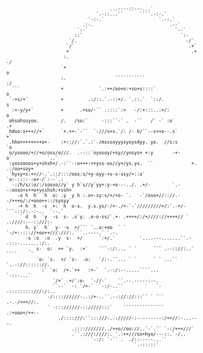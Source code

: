                                                                                                     
                                          ...----::---...`                                          
                                     `.-::...``      ````.-:-.`                                     
                                  `-:-.`                    `.-:.`                                  
                                .:-.                            .--`                                
                              `:-`                                `--`                              
                             ::`                                    `:-                             
                           `/.                                        -/`                           
                          `/`                                          .+`                          
                          +`                                            .+                          
                         :.                                              -/                         
                        `+                                                o                         
                        :.                  ```````````                   :/                        
      ```               +             `.:++/oo+o:+so+s::::`                o                        
     `-+s/+`            +         .:/::.`.-::+/. `.::.`  `::/.             s                        
      :+-y/y+`          +      .+so/-`` .::::`:+   -/:+:::..:+/:           o                        
     ohsohsoyoo.        /.   /so:`     -:::``-` .  -``   /` -` :o`        .+                        
     hdoo:s+++//+`      `+.++-`-``  `:///s+s.`/: /- h/``--s++o--.s`       +`                        
     .hho++++++++o+-    :+:://:`.`.:`-/msssoyyysyoysdyy. yo.  //s:s      `o                         
     o/ysooo/+//+o/oss/o///.  .--::`oyosoy/+sy//yosys+ +:y       -+-     o`             `..`        
     :yosoooos+y+shsh+/.-:``-:o+++:++yss-os//y+/ys.ys.  ``              +.        .:/oo+soy+        
     `hysy+s:++//-.`.::/:::/oos:s/+y-oyy-+s-s-ssy/+::o`               `o:-::::-:o+-/`:--`.:         
      -:/h/s/:o/:/sooso//y` y h`s//y`yy+:y-+o---../. .+/-        `.--:ooso+s++o+ysshsh:+ssh+        
        -o h  h` `h  o: .y  y h :.o+-sy:s/+/+o- `.   -`/oso+//:://.--/+++o/:/+ooo++::/sysyy`        
        -+ h  h  -s  +:  h  o-s.  y.s.ys/-/+-./+-`-`/////////+/:`.-+/-```-::/:.-:-..  `--.`         
         ` d  h  `y  -s  s- .s`y. .o-o-ss/`.+- .++++/:/+////://++++// ` .:////:---::///:-           
           h. y`  h`  y- -s  +/``` `..o:+oo  ` ` `-/+:-::://+oo++///:///:.```..----.` `.-.          
           -s :o  :o  .y  s-  +/      `:+/.`         `....---.......``.--:::-.......:/:.            
            .  s-  o:  ++ `y.  :+`    ```-:/:... ` `      ``` .--:://:..`     ````     `            
               `o: `s.  +/ `s-  .o:   `/:-.``... ` `      ` ` ...``   `..-://:::::://.              
                 :` `o:  /+.`++   :+-`  `.-:/:--.....````...      `-::-...`                         
                     `/+` .+/`:o-  `-//-`    ``.--.-----:--.                                        
                     ``--`  -: `/+-`  `-:/-..``        `   `--:::::::::///:/:..                     
                   -/:::://////-..:/+-..``.--://://:::`` ` ```      .-.-/+++//:.                    
                   ` -::://////-:://///:::`    ```````````````    .:+ooo+/++--                      
                       ./::::///:``:::///-.-://///-:---------:/++//:-...---.                        
                            .::::///////../++o//oo://..`-`.`` `-:/+++///`                           
                            .``.:///:////:. `.:++///so+hyo/---::.`-/..                              
                                   `-:/: `-`` .  ./::-----...``                                     
                                                   `.-:::::`                                        
                                                                                                    
